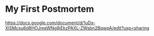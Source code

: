 # My First Postmortem

https://docs.google.com/document/d/1uDs-XlSMcsu6d8HOJmeWNg8jEkzPAXL-ZWsbn2BqwpA/edit?usp=sharing
